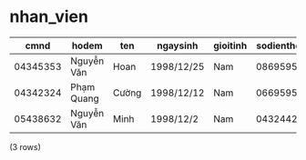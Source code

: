 nhan_vien
=========

|   cmnd   |     hodem     |   ten    |  ngaysinh  | gioitinh | sodienthoai |         email          |    diachi    |   tinhtrang    | chuc_vu_id | user_id |
|----------|---------------|----------|------------|----------|-------------|------------------------|--------------|----------------|------------|---------|
| 04345353 | Nguyễn Văn | Hoan     | 1998/12/25 | Nam      | 086959560   | test@gmail.com         | Hải Phòng | Hoạt động | 1          | 2       |
| 04342324 | Phạm Quang  | Cường | 1998/12/12 | Nam      | 066959560   | cuong1998pro@gmail.com | Hải Phòng | Hoạt động | 4          | 1       |
| 05438632 | Nguyễn Văn | Minh     | 1998/12/2  | Nam      | 043244234   | linhnv@teky.vn         | Hải Phòng | Hoạt động | 3          | 4       |
(3 rows)

